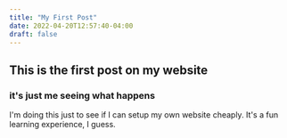 ```yaml
---
title: "My First Post"
date: 2022-04-20T12:57:40-04:00
draft: false
---
```

## This is the first post on my website
### it's just me seeing what happens

I'm doing this just to see if I can setup my own website cheaply. It's a fun learning experience, I guess.


